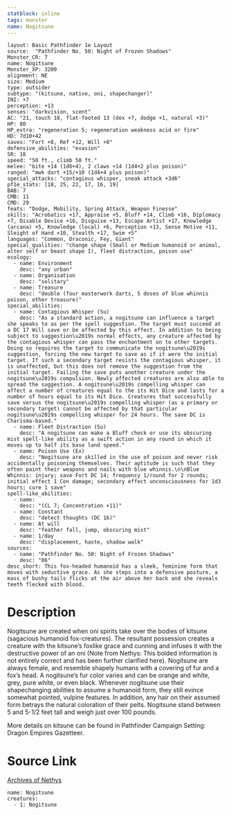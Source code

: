 ```yaml
---
statblock: inline
tags: monster
name: Nogitsune
---
```

```statblock
layout: Basic Pathfinder 1e Layout
source:  "Pathfinder No. 50: Night of Frozen Shadows"
Monster_CR: 7
name: Nogitsune
Monster_XP: 3200
alignment: NE
size: Medium
type: outsider
subtype: "(kitsune, native, oni, shapechanger)"
INI: +7
perception: +13
senses: "darkvision, scent"
AC: "21, touch 18, flat-footed 13 (dex +7, dodge +1, natural +3)"
HP: 80
HP_extra: "regeneration 5; regeneration weakness acid or fire"
HD: 7d10+42
saves: "Fort +8, Ref +12, Will +8"
defensive_abilities: "evasion"
SR: 18
speed: "50 ft., climb 50 ft."
melee: "bite +14 (1d6+4), 2 claws +14 (1d4+2 plus poison)"
ranged: "mwk dart +15/+10 (1d4+4 plus poison)"
special_attacks: "contagious whisper, sneak attack +3d6"
pf1e_stats: [18, 25, 22, 17, 16, 19]
BAB: 7
CMB: 11
CMD: 29
feats: "Dodge, Mobility, Spring Attack, Weapon Finesse"
skills: "Acrobatics +17, Appraise +5, Bluff +14, Climb +16, Diplomacy +7, Disable Device +16, Disguise +13, Escape Artist +17, Knowledge (arcana) +5, Knowledge (local) +6, Perception +13, Sense Motive +11, Sleight of Hand +10, Stealth +17, Swim +5"
languages: "Common, Draconic, Fey, Giant"
special_qualities: "change shape (Small or Medium humanoid or animal, alter self or beast shape I), fleet distraction, poison use"
ecology:
  - name: Environment
    desc: "any urban"
  - name: Organisation
    desc: "solitary"
  - name: Treasure
    desc: "double (four masterwork darts, 5 doses of blue whinnis poison, other treasure)"
special_abilities:
  - name: Contagious Whisper (Su)
    desc: "As a standard action, a nogitsune can influence a target she speaks to as per the spell suggestion. The target must succeed at a DC 17 Will save or be affected by this effect. In addition to being subject to suggestion\u2019s normal effects, any creature affected by the contagious whisper can pass the enchantment on to other targets. Doing so requires the target to communicate the nogitsune\u2019s suggestion, forcing the new target to save as if it were the initial target. If such a secondary target resists the contagious whisper, it is unaffected, but this does not remove the suggestion from the initial target. Failing the save puts another creature under the nogitsune\u2019s compulsion. Newly affected creatures are also able to spread the suggestion. A nogitsune\u2019s compelling whisper can affect a number of creatures equal to the its Hit Dice and lasts for a number of hours equal to its Hit Dice. Creatures that successfully save versus the nogitsune\u2019s compelling whisper (as a primary or secondary target) cannot be affected by that particular nogitsune\u2019s compelling whisper for 24 hours. The save DC is Charisma-based."
  - name: Fleet Distraction (Su)
    desc: "A nogitsune can make a Bluff check or use its obscuring mist spell-like ability as a swift action in any round in which it moves up to half its base land speed."
  - name: Poison Use (Ex)
    desc: "Nogitsune are skilled in the use of poison and never risk accidentally poisoning themselves. Their aptitude is such that they often paint their weapons and nails with blue whinnis.\n\nBlue Whinnis: injury; save Fort DC 14; frequency 1/round for 2 rounds; initial effect 1 Con damage; secondary effect unconsciousness for 1d3 hours; cure 1 save"
spell-like_abilities:
  - name:
    desc: "(CL 7; Concentration +11)"
  - name: Constant
    desc: "detect thoughts (DC 16)"
  - name: At will
    desc: "feather fall, jump, obscuring mist"
  - name: 1/day
    desc: "displacement, haste, shadow walk"
sources:
  - name: "Pathfinder No. 50: Night of Frozen Shadows"
    desc: "86"
desc_short: This fox-headed humanoid has a sleek, feminine form that moves with seductive grace. As she steps into a defensive posture, a mass of bushy tails flicks at the air above her back and she reveals teeth flecked with blood.
```
# Description
Nogitsune are created when oni spirits take over the bodies of kitsune (sagacious humanoid fox-creatures). The resultant possession creates a creature with the kitsune’s foxlike grace and cunning and infuses it with the destructive power of an oni (Note from Nethys: This bolded information is not entirely correct and has been further clarified here). Nogitsune are always female, and resemble shapely humans with a covering of fur and a fox’s head. A nogitsune’s fur color varies and can be orange and white, grey, pure white, or even black. Whenever nogitsune use their shapechanging abilities to assume a humanoid form, they still evince somewhat pointed, vulpine features. In addition, any hair on their assumed form betrays the natural coloration of their pelts. Nogitsune stand between 5 and 5-1/2 feet tall and weigh just over 100 pounds.

More details on kitsune can be found in Pathfinder Campaign Setting: Dragon Empires Gazetteer. 
# Source Link
[Archives of Nethys](https://aonprd.com/MonsterDisplay.aspx?ItemName=Nogitsune)
```encounter-table
name: Nogitsune
creatures:
  - 1: Nogitsune
```
